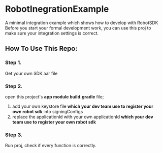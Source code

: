 # RobotInegrationExample

A minimal integration example which shows how to develop with RobotSDK
Before you start your formal development work, you can use this proj to make sure your integration settings is correct.

## How To Use This Repo:

### Step 1. 

Get your own SDK aar file

### Step 2. 

open this project's **app module build.gradle** file;

1. add your own keystore file **which your dev team use to register your own robot sdk** into signingConfigs
2. replace the applicationId with your own applicationId **which your dev team use to register your own robot sdk**

### Step 3.

Run proj, check if every function is correctly.
